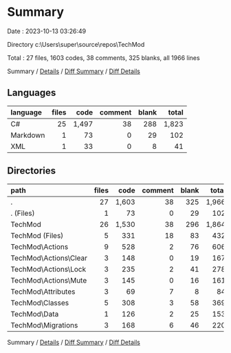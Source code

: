 # Summary

Date : 2023-10-13 03:26:49

Directory c:\\Users\\super\\source\\repos\\TechMod

Total : 27 files,  1603 codes, 38 comments, 325 blanks, all 1966 lines

Summary / [Details](details.md) / [Diff Summary](diff.md) / [Diff Details](diff-details.md)

## Languages
| language | files | code | comment | blank | total |
| :--- | ---: | ---: | ---: | ---: | ---: |
| C# | 25 | 1,497 | 38 | 288 | 1,823 |
| Markdown | 1 | 73 | 0 | 29 | 102 |
| XML | 1 | 33 | 0 | 8 | 41 |

## Directories
| path | files | code | comment | blank | total |
| :--- | ---: | ---: | ---: | ---: | ---: |
| . | 27 | 1,603 | 38 | 325 | 1,966 |
| . (Files) | 1 | 73 | 0 | 29 | 102 |
| TechMod | 26 | 1,530 | 38 | 296 | 1,864 |
| TechMod (Files) | 5 | 331 | 18 | 83 | 432 |
| TechMod\\Actions | 9 | 528 | 2 | 76 | 606 |
| TechMod\\Actions\\Clear | 3 | 148 | 0 | 19 | 167 |
| TechMod\\Actions\\Lock | 3 | 235 | 2 | 41 | 278 |
| TechMod\\Actions\\Mute | 3 | 145 | 0 | 16 | 161 |
| TechMod\\Attributes | 3 | 69 | 7 | 8 | 84 |
| TechMod\\Classes | 5 | 308 | 3 | 58 | 369 |
| TechMod\\Data | 1 | 126 | 2 | 25 | 153 |
| TechMod\\Migrations | 3 | 168 | 6 | 46 | 220 |

Summary / [Details](details.md) / [Diff Summary](diff.md) / [Diff Details](diff-details.md)